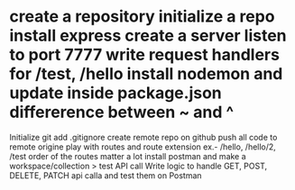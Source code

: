 create a repository
initialize a repo
install express
create a server
listen to port 7777
write request handlers for /test, /hello
install nodemon and update inside package.json
differerence between ~ and ^
==================================

Initialize git
add .gitignore
create remote repo on github
push all code to remote origine
play with routes and route extension ex.- /hello, /hello/2, /test
order of the routes matter a lot
install postman and make a workspace/collection > test API call
Write logic to handle GET, POST, DELETE, PATCH api calla and test them on Postman